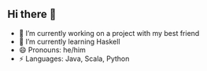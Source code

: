 ## Hi there 👋

- 🔭 I’m currently working on a project with my best friend
- 🌱 I’m currently learning Haskell
- 😄 Pronouns: he/him
- ⚡ Languages: Java, Scala, Python
